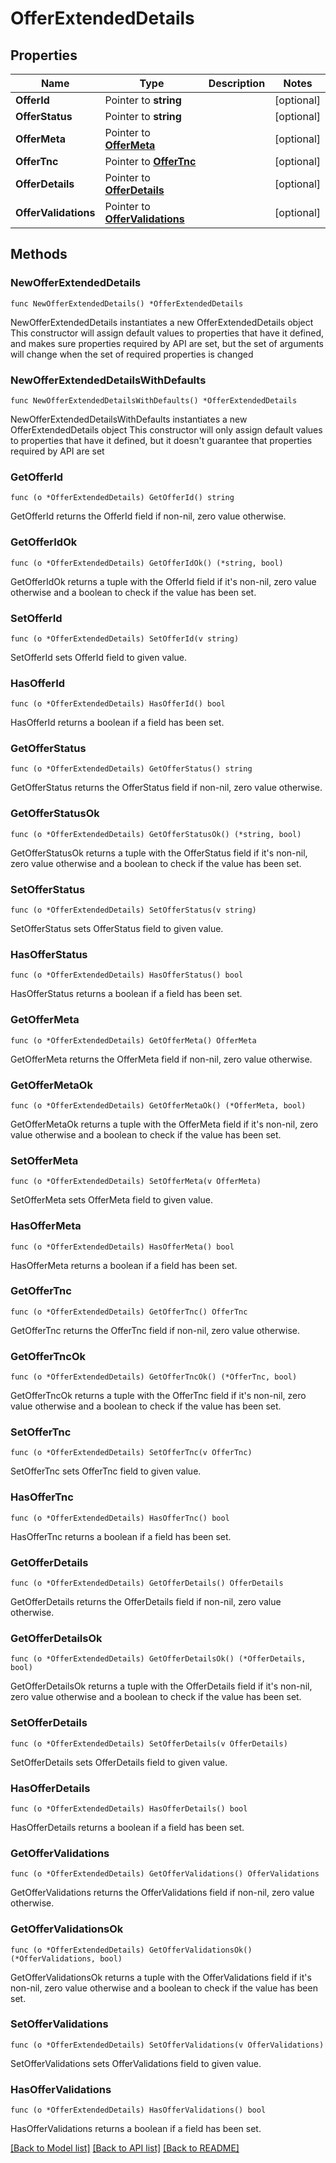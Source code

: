 # OfferExtendedDetails

## Properties

Name | Type | Description | Notes
------------ | ------------- | ------------- | -------------
**OfferId** | Pointer to **string** |  | [optional] 
**OfferStatus** | Pointer to **string** |  | [optional] 
**OfferMeta** | Pointer to [**OfferMeta**](OfferMeta.md) |  | [optional] 
**OfferTnc** | Pointer to [**OfferTnc**](OfferTnc.md) |  | [optional] 
**OfferDetails** | Pointer to [**OfferDetails**](OfferDetails.md) |  | [optional] 
**OfferValidations** | Pointer to [**OfferValidations**](OfferValidations.md) |  | [optional] 

## Methods

### NewOfferExtendedDetails

`func NewOfferExtendedDetails() *OfferExtendedDetails`

NewOfferExtendedDetails instantiates a new OfferExtendedDetails object
This constructor will assign default values to properties that have it defined,
and makes sure properties required by API are set, but the set of arguments
will change when the set of required properties is changed

### NewOfferExtendedDetailsWithDefaults

`func NewOfferExtendedDetailsWithDefaults() *OfferExtendedDetails`

NewOfferExtendedDetailsWithDefaults instantiates a new OfferExtendedDetails object
This constructor will only assign default values to properties that have it defined,
but it doesn't guarantee that properties required by API are set

### GetOfferId

`func (o *OfferExtendedDetails) GetOfferId() string`

GetOfferId returns the OfferId field if non-nil, zero value otherwise.

### GetOfferIdOk

`func (o *OfferExtendedDetails) GetOfferIdOk() (*string, bool)`

GetOfferIdOk returns a tuple with the OfferId field if it's non-nil, zero value otherwise
and a boolean to check if the value has been set.

### SetOfferId

`func (o *OfferExtendedDetails) SetOfferId(v string)`

SetOfferId sets OfferId field to given value.

### HasOfferId

`func (o *OfferExtendedDetails) HasOfferId() bool`

HasOfferId returns a boolean if a field has been set.

### GetOfferStatus

`func (o *OfferExtendedDetails) GetOfferStatus() string`

GetOfferStatus returns the OfferStatus field if non-nil, zero value otherwise.

### GetOfferStatusOk

`func (o *OfferExtendedDetails) GetOfferStatusOk() (*string, bool)`

GetOfferStatusOk returns a tuple with the OfferStatus field if it's non-nil, zero value otherwise
and a boolean to check if the value has been set.

### SetOfferStatus

`func (o *OfferExtendedDetails) SetOfferStatus(v string)`

SetOfferStatus sets OfferStatus field to given value.

### HasOfferStatus

`func (o *OfferExtendedDetails) HasOfferStatus() bool`

HasOfferStatus returns a boolean if a field has been set.

### GetOfferMeta

`func (o *OfferExtendedDetails) GetOfferMeta() OfferMeta`

GetOfferMeta returns the OfferMeta field if non-nil, zero value otherwise.

### GetOfferMetaOk

`func (o *OfferExtendedDetails) GetOfferMetaOk() (*OfferMeta, bool)`

GetOfferMetaOk returns a tuple with the OfferMeta field if it's non-nil, zero value otherwise
and a boolean to check if the value has been set.

### SetOfferMeta

`func (o *OfferExtendedDetails) SetOfferMeta(v OfferMeta)`

SetOfferMeta sets OfferMeta field to given value.

### HasOfferMeta

`func (o *OfferExtendedDetails) HasOfferMeta() bool`

HasOfferMeta returns a boolean if a field has been set.

### GetOfferTnc

`func (o *OfferExtendedDetails) GetOfferTnc() OfferTnc`

GetOfferTnc returns the OfferTnc field if non-nil, zero value otherwise.

### GetOfferTncOk

`func (o *OfferExtendedDetails) GetOfferTncOk() (*OfferTnc, bool)`

GetOfferTncOk returns a tuple with the OfferTnc field if it's non-nil, zero value otherwise
and a boolean to check if the value has been set.

### SetOfferTnc

`func (o *OfferExtendedDetails) SetOfferTnc(v OfferTnc)`

SetOfferTnc sets OfferTnc field to given value.

### HasOfferTnc

`func (o *OfferExtendedDetails) HasOfferTnc() bool`

HasOfferTnc returns a boolean if a field has been set.

### GetOfferDetails

`func (o *OfferExtendedDetails) GetOfferDetails() OfferDetails`

GetOfferDetails returns the OfferDetails field if non-nil, zero value otherwise.

### GetOfferDetailsOk

`func (o *OfferExtendedDetails) GetOfferDetailsOk() (*OfferDetails, bool)`

GetOfferDetailsOk returns a tuple with the OfferDetails field if it's non-nil, zero value otherwise
and a boolean to check if the value has been set.

### SetOfferDetails

`func (o *OfferExtendedDetails) SetOfferDetails(v OfferDetails)`

SetOfferDetails sets OfferDetails field to given value.

### HasOfferDetails

`func (o *OfferExtendedDetails) HasOfferDetails() bool`

HasOfferDetails returns a boolean if a field has been set.

### GetOfferValidations

`func (o *OfferExtendedDetails) GetOfferValidations() OfferValidations`

GetOfferValidations returns the OfferValidations field if non-nil, zero value otherwise.

### GetOfferValidationsOk

`func (o *OfferExtendedDetails) GetOfferValidationsOk() (*OfferValidations, bool)`

GetOfferValidationsOk returns a tuple with the OfferValidations field if it's non-nil, zero value otherwise
and a boolean to check if the value has been set.

### SetOfferValidations

`func (o *OfferExtendedDetails) SetOfferValidations(v OfferValidations)`

SetOfferValidations sets OfferValidations field to given value.

### HasOfferValidations

`func (o *OfferExtendedDetails) HasOfferValidations() bool`

HasOfferValidations returns a boolean if a field has been set.


[[Back to Model list]](../README.md#documentation-for-models) [[Back to API list]](../README.md#documentation-for-api-endpoints) [[Back to README]](../README.md)


